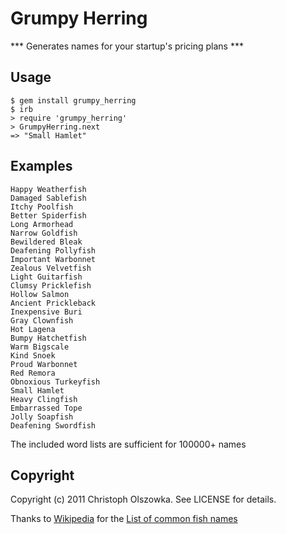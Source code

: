 Grumpy Herring
==============

*** Generates names for your startup's pricing plans ***

## Usage

    $ gem install grumpy_herring
    $ irb
    > require 'grumpy_herring'
    > GrumpyHerring.next
    => "Small Hamlet"
  
## Examples

    Happy Weatherfish
    Damaged Sablefish
    Itchy Poolfish
    Better Spiderfish
    Long Armorhead
    Narrow Goldfish
    Bewildered Bleak
    Deafening Pollyfish
    Important Warbonnet
    Zealous Velvetfish
    Light Guitarfish
    Clumsy Pricklefish
    Hollow Salmon
    Ancient Prickleback
    Inexpensive Buri
    Gray Clownfish
    Hot Lagena
    Bumpy Hatchetfish
    Warm Bigscale
    Kind Snoek
    Proud Warbonnet
    Red Remora
    Obnoxious Turkeyfish
    Small Hamlet
    Heavy Clingfish
    Embarrassed Tope
    Jolly Soapfish
    Deafening Swordfish
    
The included word lists are sufficient for 100000+ names

## Copyright

Copyright (c) 2011 Christoph Olszowka. See LICENSE for details.

Thanks to [Wikipedia](http://en.wikipedia.org) for the [List of common fish names](http://en.wikipedia.org/wiki/List_of_fish_common_names)